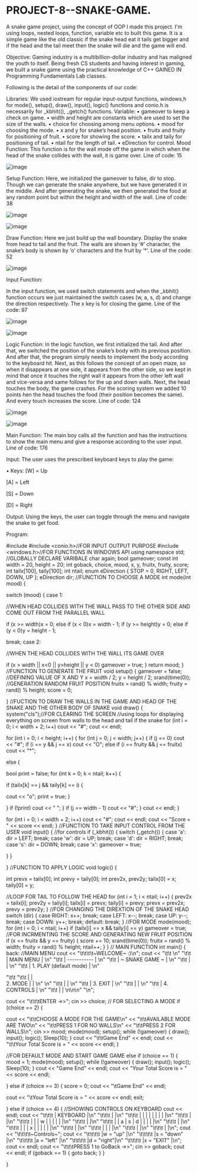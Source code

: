 # PROJECT-8--SNAKE-GAME.
A snake game project, using the concept of OOP I made this project. I'm using loops, nested loops, function, variable etc to built this game. It is a simple game like the old classic if the snake head eat it tails get bigger and if the head and the tail meet then the snake will die and the game will end.


Objective:
Gaming industry is a multibillion-dollar industry and has maligned the youth to itself. Being fresh CS students and having interest in gaming, we built a snake game using the practical knowledge of C++ GAINED IN Programming Fundamentals Lab classes.


Following is the detail of the components of our code:

Libraries:
We used iostream for regular input-output functions, windows,h for mode(), setup(), draw(), input(), logic() functions and conio.h is necessarily for _kbhit((), _getch() functions.
Variable:
•	gameover to keep a check on game.
•	width and height are constants which are used to set the size of the walls.
•	choice for choosing among menu options.
•	mood for choosing the mode.
•	x and y for snake’s head position.
•	fruitx and fruity for positioning of fruit.
•	score for showing the score.
•	tailx and taily for positioning of tail.
•	ntail for the length of tail.
•	eDirection for control.
Mood Function:
This function is for the wall mode off the game in which when the head of the snake collides with the wall, it is game over.
Line of code: 15
 
 ![image](https://user-images.githubusercontent.com/92660593/193561964-07358aa8-f9fc-4d7f-8b51-2f319043a037.png)


Setup Function:
Here, we initialized the gameover to false, dir to stop. Though we can generate the snake anywhere, but we have generated it in the middle. And after generating the snake, we then generated the food at any random point but within the height and width of the wall.
Line of code: 38

 ![image](https://user-images.githubusercontent.com/92660593/193561993-d8fa2cbf-cbd4-4ef4-b421-44d3f853591b.png)

![image](https://user-images.githubusercontent.com/92660593/193562018-373c7efd-22d6-4f2d-8376-ca3be1d05857.png)

 

Draw Function:
Here we just build up the wall boundary. Display the snake from head to tail and the fruit. The walls are shown by ‘#’ character, the snake’s body is shown by ‘o’ characters and the fruit by ‘*’.
Line of the code: 52

![image](https://user-images.githubusercontent.com/92660593/193562040-af065f93-938c-4da8-ad37-c5df6cb21582.png)


Input Function:
 
In the input function, we used switch statements and when the _kbhit() function occurs we just maintained the switch cases (w, a, s, d) and change the direction respectively. The x key is for closing the game.
Line of the code: 97

![image](https://user-images.githubusercontent.com/92660593/193562061-1c8ecb71-9ed2-49cf-9aa1-098d06ae2bbc.png)

![image](https://user-images.githubusercontent.com/92660593/193562077-f27b5b25-89d2-4667-bddd-3c5b61866a7f.png)

 
Logic Function:
In the logic function, we first initialized the tail. And after that, we switched the position of the snake’s body with its previous position. And after that, the program simply needs to implement the body according to the keyboard hit. Next, as this follows the concept of an open maze, so when it disappears at one side, it appears from the other side, so we kept in mind that once it touches the right wall it appears from the other left wall and vice-versa and same follows for the up and down walls. Next, the head touches the body, the game crashes. For the scoring system we added 10 points hen the head touches the food (their position becomes the same). And every touch increases the score.
Line of code: 124

![image](https://user-images.githubusercontent.com/92660593/193562214-b2b40187-8416-46a6-b1b6-42ec7a1be0b5.png)

![image](https://user-images.githubusercontent.com/92660593/193562229-6c206606-d999-4675-9f62-8ce5fc32a208.png)

 
Main Function:
The main boy calls all the function and has the instructions to show the main menu and give a response according to the user input.
Line of code: 176



Input:
The user uses the prescribed keyboard keys to play the game:

•	Keys:
[W] = Up

[A] = Left

[S] = Down

[D] = Right

Output:
Using the keys, the user can toggle through the menu and navigate the snake to get food.


Program:

#include <iostream>
#include <conio.h>//FOR INPUT OUTPUT PURPOSE #include <windows.h>//FOR FUNCTIONS IN WINDOWS API using namespace std;
//GLOBALLY DECLARE VARIBALE
char again; bool gameover;
const int width = 20, height = 20;
int goback, choice, mood, x, y, fruitx, fruity, score; int tailx[100], taily[100];
int ntail;
enum eDirection { STOP = 0, RIGHT, LEFT, DOWN, UP }; eDirection dir;
//FUNCTION TO CHOOSE A MODE
int mode(int mood)
{


switch (mood) { case 1:

//WHEN HEAD COLLIDES WITH THE WALL PASS TO THE OTHER SIDE AND COME OUT FROM THE PARALLEL WALL
 
if (x >= width)x = 0; else if (x < 0)x = width - 1; if (y >= height)y = 0; else if (y < 0)y = height - 1;

break; case 2:

//WHEN THE HEAD COLLIDES WITH THE WALL ITS GAME OVER

if (x > width || x<0 || y>height || y < 0) gameover = true;
}
return mood;
}
//FUNCTION TO GENERATE THE FRUIT
void setup()
{
gameover = false;
//DEFINING VALUE OF X AND Y
x = width / 2; y = height / 2; srand(time(0));
//GENERATION RANDOM FRUIT POSITION
fruitx = rand() % width; fruity = rand() % height; score = 0;

}
//FUCTION TO DRAW THE WALLS IN THE GAME AND HEAD OF THE SNAKE AND THE OTHER BODY OF SNAKE
void draw()
{
system("cls");//FOR CLEARING THE SCREEN
//using loops for displaying everything on screen from walls to the head and tail if the snake
for (int i = 0; i < width + 2; i++) cout << "#";
cout << endl;

for (int i = 0; i < height; i++)
{
for (int j = 0; j < width; j++)
{
if (j == 0)
cout << "#"; if (i == y && j == x)
cout << "O";
else if (i == fruity && j == fruitx) cout << "*";
 
else
{
 


bool print = false;
for (int k = 0; k < ntail; k++)
{
 
if (tailx[k] == j && taily[k] == i)
{
 
cout << "o"; print = true;
}

}
if (!print)
cout << " ";
}
if (j == width - 1)
cout << "#";
}
cout << endl;
}

for (int i = 0; i < width + 2; i++) cout << "#";
cout << endl;
cout << "Score = " << score << endl;
}
//FUNCTION TO TAKE INPUT CONTROL FROM THE USER
void input()
{
//for controls if (_kbhit())
{
switch (_getch())
{
case 'a':
dir = LEFT; break;
case 'w':
dir = UP; break;
case 'd':
dir = RIGHT; break;
case 's':
dir = DOWN; break;
case 'x':
gameover = true;

}
}

}
//FUNCTION TO APPLY LOGIC
void logic()
{

int prevx = tailx[0]; int prevy = taily[0]; int prev2x, prev2y; tailx[0] = x; taily[0] = y;
 
//LOOP FOR TAIL TO FOLLOW THE HEAD
for (int i = 1; i < ntail; i++)
{
prev2x = tailx[i]; prev2y = taily[i]; tailx[i] = prevx; taily[i] = prevy; prevx = prev2x; prevy = prev2y;
}
//FOR CHANGING THE DIREXTION OF THE SNAKE HEAD
switch (dir)
{
case RIGHT:
x++;
break; case LEFT:
x--;
break; case UP:
y--;
break; case DOWN:
y++;
break; default:
break;
}
//FOR MODE
mode(mood);
for (int i = 0; i < ntail; i++)
if (tailx[i] == x && taily[i] == y) gameover = true;
//FOR INCRMENTING THE SCORE AND GENERATING NEW FRUIT POSITION
if (x == fruitx && y == fruity)
{
score += 10; srand(time(0));
fruitx = rand() % width; fruity = rand() % height; ntail++;
}
}
// MAIN FUNCTION
int main()
{
back:
//MAIN MENU
cout << "\t\t\t\t~WELCOME~ :)\n";
cout << "\t\t			\n" "\t\t |	MAIN MENU	| \n"
"\t\t |	-----------	| \n"
"\t\t |	~ SNAKE GAME ~	| \n"
"\t\t |	| \n"
"\t\t |	1. PLAY (default mode) | \n"
 
"\t\t
"\t\t	|
|	
2. MODE	|
|	\n"
\n"
"\t\t	|		|	\n"
"\t\t	|	3. EXIT	|	\n"
"\t\t	|		|	\n"
"\t\t	|	4. CONTROLS	|	\n"
"\t\t	|	|	\n\n\n"
"\n";		

cout << "\t\t\tENTER ->>";	cin >> choice;
// FOR SELECTING A MODE
if (choice == 2)
{


cout << "\t\tCHOOSE A MODE FOR THE GAME\n"
<< "\t\tAVAILABLE MODE ARE TWO\n"
<< "\t\tPRESS 1 FOR NO WALLS\n"
<< "\t\tPRESS 2 FOR WALLS\n";
cin >> mood; mode(mood); setup();
while (!gameover)
{
draw();
input();
logic(); Sleep(10);
}
cout << "\t\tGame End" << endl;
cout << "\t\tYour Total Score is = " << score << endl;
}

//FOR DEFAULT MODE AND START GAME GAME
else if (choice == 1)
{
mood = 1; mode(mood); setup();
while (!gameover)
{
draw();
input();
logic(); Sleep(10);
}
cout << "Game End" << endl;
cout << "Your Total Score is = " << score << endl;


}
else if (choice == 3)
{
score = 0;
cout << "\tGame End" << endl;
 
cout << "\tYour Total Score is = " << score << endl; exit;

}
else if (choice == 4)
{
//SHOWING CONTROLS ON KEYBOARD
cout << endl;
cout << "\t\t\t |			KEYBOARD				|\n" "\t\t\t |								|\n" "\t\t\t | |	|	|		|	|	|	| |\n" "\t\t\t |								|\n" "\t\t\t | |	| w |		|	|	|	| |\n" "\t\t\t |								|\n" "\t\t\t | | a | s | d |	|	|	| |\n" "\t\t\t |								|\n" "\t\t\t | |	| x |		|	|	|	| |\n" "\t\t\t |								|\n" "\t\t\t |		|			|			|\n" "\t\t\t |								|\n" "\t\t\t |								|\n";
cout << "\t\t\t\t~Controls~";
cout << "\t\t\t\t |w = \"up\"	|\n" "\t\t\t\t |s = \"down\" |\n" "\t\t\t\t |a = \"left\" |\n" "\t\t\t\t |d = \"right\"|\n" "\t\t\t\t |x = \"EXIT\" |\n";
cout << endl;
cout << "\t\t\tPRESS 1 to GoBack ->>"; cin >> goback; cout << endl;
if (goback == 1)
{
goto back;
}
}


}
